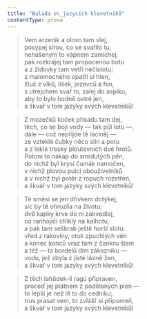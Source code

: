 ```yaml
---
title: "Balada o\_jazycích klevetníků"
contentType: prose
---
```


> Vem arzenik a olovo tam vlej,  
> posypej sírou, co se svařilo tu,  
> nehašeným to vápnem zamíchej,  
> pak rozkrájej tam propocenou botu  
> a z židovky tam vetři nečistotu;  
> z malomocného opatři si hlen,  
> žluč z vlků, lišek, jezevců a fen,  
> s utrejchem svař to, zalej do aspiku,  
> aby to bylo hodně ostré jen,  
> a škvař v tom jazyky svých klevetníků!

> Z mozečků koček přísadu tam dej,  
> těch, co se bojí vody — tak půl lotu —,  
> dále — což nepřijde tě laciněj —  
> ze vzteklé čubky něco slin a potu  
> a z leklé tresky ploutevních dvé hrotů.  
> Potom to nakap do smrdutých pěn,  
> do nichž byl krysí čumák namočen,  
> v nichž plovou pulci obouživelníků  
> a v nichž byl potěr z ropuch rozetřen,  
> a škvař v tom jazyky svých klevetníků!

> Té směsi se jen dřívkem dotýkej,  
> sic by tě ohrozila na životu;  
> dvě kapky krve do ní zakvedlej,  
> co ranhojiči stříkly na kalhotu,  
> a pak tam seškrab ještě horší slotu:  
> vřed z rakoviny, otok zpuchlých vén  
> a konec konců vraz tam z čankru šlem  
> a též — to bordelů dím zákazníku —  
> vodu, jež zbyla z jisté lázně žen,  
> a škvař v tom jazyky svých klevetníků!

> Z těch lahůdek-li ragú připraven,  
> proceď jej plátnem z podělaných plen —  
> to lepší je než lít to do cedníku;  
> trus prasat vem, to zvlášť si připomeň,  
> a škvař v tom jazyky svých klevetníků!
